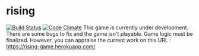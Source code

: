 # rising
[![Build Status](https://travis-ci.org/onima/rising.svg?branch=travis)](https://travis-ci.org/onima/rising)
[![Code Climate](https://codeclimate.com/github/onima/rising/badges/gpa.svg)](https://codeclimate.com/github/onima/rising)
This game is currently under development.
There are some bugs to fix and the game isn't playable. Game logic must be finalized.
However, you can appraise the current work on this URL : https://rising-game.herokuapp.com/
